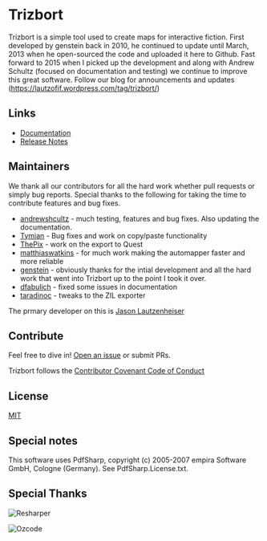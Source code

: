 # Trizbort 

Trizbort is a simple tool used to create maps for interactive fiction. First developed by genstein back in 2010, he continued to update until March, 2013 when he open-sourced the code and uploaded it here to Github. Fast forward to 2015 when I picked up the development and along with Andrew Schultz (focused on documentation and testing) we continue to improve this great software. Follow our blog for announcements and updates (https://lautzofif.wordpress.com/tag/trizbort/)

## Links
- [Documentation](http://www.trizbort.com/Docs/index.shtml)
- [Release Notes](https://github.com/JasonLautzenheiser/trizbort/blob/master/changelog.md)

## Maintainers
We thank all our contributors for all the hard work whether pull requests or simply bug reports.  Special thanks to the following for taking the time to contribute features and bug fixes.

- [andrewshcultz](https://github.com/andrewschultz) - much testing, features and bug fixes. Also updating the documentation.
- [Tymian](https://github.com/Tymian) - Bug fixes and work on copy/paste functionality
- [ThePix](https://github.com/ThePix) - work on the export to Quest
- [matthiaswatkins](https://github.com/matthiaswatkins) - for much work making the automapper faster and more reliable
- [genstein](https://github.com/genstein) - obviously thanks for the intial development and all the hard work that went into Trizbort up to the point I took it over.
- [dfabulich](https://github.com/dfabulich) - fixed some issues in documentation
- [taradinoc](https://github.com/taradinoc) - tweaks to the ZIL exporter

The prmary developer on this is [Jason Lautzenheiser](https://github.com/JasonLautzenheiser)

## Contribute
Feel free to dive in!  [Open an issue](https://github.com/JasonLautzenheiser/trizbort/issues/new) or submit PRs.

Trizbort follows the [Contributor Covenant Code of Conduct](https://github.com/JasonLautzenheiser/trizbort/blob/master/CODE_OF_CONDUCT.md)

## License
[MIT](https://github.com/JasonLautzenheiser/trizbort/blob/master/LICENSE.txt)

## Special notes
This software uses PdfSharp, copyright (c) 2005-2007 empira Software GmbH, Cologne (Germany). See PdfSharp.License.txt.

## Special Thanks
![Resharper](http://www.trizbort.com/img/logo_resharper.png)

![Ozcode](https://www.oz-code.com/Content/Images/header/ozcode_logo_long.svg)
